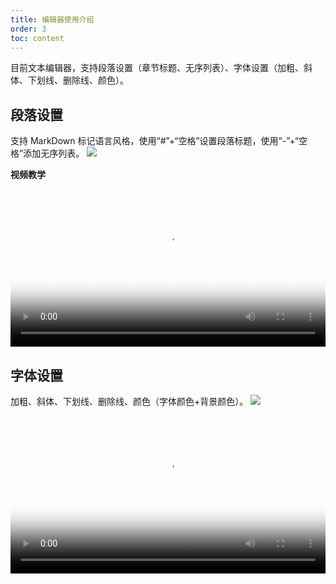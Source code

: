 ```yaml
---
title: 编辑器使用介绍
order: 3
toc: content
---
```


目前文本编辑器，支持段落设置（章节标题、无序列表）、字体设置（加粗、斜体、下划线、删除线、颜色）。

## 段落设置

支持 MarkDown 标记语言风格，使用“#”+“空格”设置段落标题，使用“-”+“空格”添加无序列表。
![](/55926895.png)

**视频教学**

<video width="100%" preload="metadata" controls playsinline="" poster="https://img.alicdn.com/imgextra/i3/6000000002564/O1CN01pQKqe71UoMLxHIynP_!!6000000002564-0-tbvideo.jpg">
<source src="https://cloud.video.taobao.com/play/u/35969818/p/1/d/fs/e/6/t/1/410827558025.mp4?auth_key=YXBwX2tleT04MDAwMDAwMTImYXV0aF9pbmZvPXsidGltZXN0YW1wRW5jcnlwdGVkIjoiZWFkZDcwODQ0MWM2YzQ0MjBjNTdkMDc2NGE0MDg2ZjkifSZkdXJhdGlvbj0mdGltZXN0YW1wPTE2ODQ4NDc0NjQ=">
</video>

## 字体设置

加粗、斜体、下划线、删除线、颜色（字体颜色+背景颜色）。
![](/97532565.png)

<video width="100%" preload="metadata" controls playsinline="" poster="https://img.alicdn.com/imgextra/i1/6000000004263/O1CN01p2yhi01hMVGfPdSWb_!!6000000004263-0-tbvideo.jpg"><source src="https://cloud.video.taobao.com/play/u/35969818/p/1/d/fs/e/6/t/1/411141579516.mp4?auth_key=YXBwX2tleT04MDAwMDAwMTImYXV0aF9pbmZvPXsidGltZXN0YW1wRW5jcnlwdGVkIjoiZWFkZDcwODQ0MWM2YzQ0MjBjNTdkMDc2NGE0MDg2ZjkifSZkdXJhdGlvbj0mdGltZXN0YW1wPTE2ODQ4NDc0NjQ="></video>

